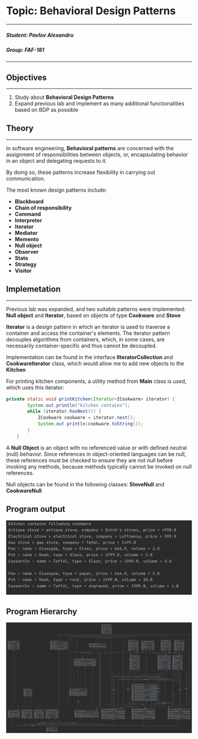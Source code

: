 # Topic: Behavioral Design Patterns
****
##### Student: Pavlov Alexandru
##### Group: FAF-181
****
## Objectives
****
1. Study about **Behavioral Design Patterns**
2. Expand previous lab and implement as many additional functionalities based on BDP as possible
## Theory
****
In software engineering, **Behavioral patterns** are concerned with the assignment of responsibilities between objects, or, encapsulating behavior in an object and delegating requests to it.

By doing so, these patterns increase flexibility in carrying out communication.

The most known design patterns include:
 * **Blackboard**
 * **Chain of responsibility**
 * **Command**
 * **Interpreter**
 * **Iterator**
 * **Mediator**
 * **Memento**
 * **Null object**
 * **Observer**
 * **State**
 * **Strategy**
 * **Visitor**

## Implemetation
****
Previous lab was expanded, and two suitable patterns were implemented: **Null object** and **Iterator**, based on objects of type **Cookware** and **Stove**

**Iterator** is a design pattern in which an iterator is used to traverse a container and access the container's elements. The iterator pattern decouples algorithms from containers, which, in some cases, are necessarily container-specific and thus cannot be decoupled.

Implementation can be found in the interface **IIteratorCollection** and **CookwareIterator** class, which would allow me to add new objects to the **Kitchen**

For printing kitchen components, a utility method from **Main** class is used, which uses this iterator:
```java
private static void printKitchen(Iterator<ICookware> iterator) {
        System.out.println("kitchen contains");
        while (iterator.hasNext()) {
            ICookware cookware = iterator.next();
            System.out.println(cookware.toString());
        }
    }
```

A **Null Object** is an object with no referenced value or with defined neutral (null) behavior. Since references in object-oriented languages can be null, these references must be checked to ensure they are not null before invoking any methods, because methods typically cannot be invoked on null references.

Null objects can be found in the following classes: **StoveNull** and **CookwareNull**


## Program output
![output](https://github.com/Sdude225/TMPS/blob/main/images/outputlab2.png)
## Program Hierarchy
![structure](https://github.com/Sdude225/TMPS/blob/main/images/Package%20TMPS.png)
